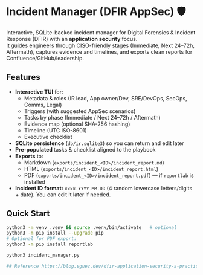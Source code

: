 # Incident Manager (DFIR AppSec) 🛡️

Interactive, SQLite-backed incident manager for Digital Forensics & Incident Response (DFIR) with an **application security** focus.  
It guides engineers through CISO-friendly stages (Immediate, Next 24–72h, Aftermath), captures evidence and timelines, and exports clean reports for Confluence/GitHub/leadership.

## Features

- **Interactive TUI** for:
  - Metadata & roles (IR lead, App owner/Dev, SRE/DevOps, SecOps, Comms, Legal)
  - Triggers (with suggested AppSec scenarios)
  - Tasks by phase (Immediate / Next 24–72h / Aftermath)
  - Evidence map (optional SHA-256 hashing)
  - Timeline (UTC ISO-8601)
  - Executive checklist
- **SQLite persistence** (`db/ir.sqlite3`) so you can return and edit later
- **Pre-populated** tasks & checklist aligned to the playbook
- **Exports** to:
  - Markdown (`exports/incident_<ID>/incident_report.md`)
  - HTML (`exports/incident_<ID>/incident_report.html`)
  - PDF (`exports/incident_<ID>/incident_report.pdf`) — if `reportlab` is installed
- **Incident ID format:** `xxxx-YYYY-MM-DD` (4 random lowercase letters/digits + date). You can edit it later if needed.

## Quick Start

```bash
python3 -m venv .venv && source .venv/bin/activate   # optional
python3 -m pip install --upgrade pip
# Optional for PDF export:
python3 -m pip install reportlab

python3 incident_manager.py

## Reference https://blog.sguez.dev/dfir-application-security-a-practical-incident-response-playbook-for-cisos-b31fb4253782
